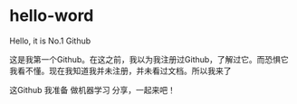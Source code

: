# hello-word
Hello, it is No.1 Github

这是我第一个Github。在这之前，我以为我注册过Github，了解过它。而恐惧它 我看不懂。现在我知道我并未注册，并未看过文档。所以我来了

这Github 我准备 做机器学习  分享，一起来吧！
